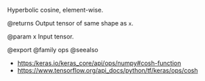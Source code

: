 Hyperbolic cosine, element-wise.

@returns
    Output tensor of same shape as `x`.

@param x Input tensor.

@export
@family ops
@seealso
+ <https:/keras.io/keras_core/api/ops/numpy#cosh-function>
+ <https://www.tensorflow.org/api_docs/python/tf/keras/ops/cosh>
